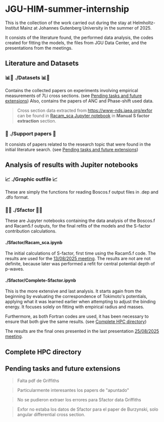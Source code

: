 # JGU-HIM-summer-internship
This is the collection of the work carried out during the stay at Helmholtz-Institut Mainz at Johannes Gutenberg University in the summer of 2025. 

It consists of the literature found, the performed data analysis, the codes created for fitting the models, the files from JGU Data Center, and the presentations from the meetings.

## Literature and Datasets
### 📊📄 ./Datasets 📊📄
Contains the collected papers on experiments involving empirical measurements of 7Li cross sections. (see [Pending tasks and future extensions](##-pending-tasks-and-future-extensions))
Also, contains the papers of ANC and Phase-shift used data. 

> Cross section data extracted from https://www-nds.iaea.org/exfor can be found in [Racam_sca Jupyter notebook](Sfactor/Racam_sca.ipynb) in **Manual S factor extraction** section.

### 📑 ./Support papers 📑
It consists of papers related to the research topic that were found in the initial literature search. (see [Pending tasks and future extensions](##-pending-tasks-and-future-extensions))

## Analysis of results with Jupiter notebooks

### 📈 ./Graphic outfile 📈
These are simply the functions for reading Boscos.f output files in .dep and .dfo format.

### 📝🧮 ./Sfactor 📝🧮
These are Jupyter notebooks containing the data analysis of the Boscos.f and Racam5.f outputs, for the final refits of the models and the S-factor contribution calculations.
#### ./Sfactor/Racam_sca.ipynb
The initial calculations of S-factor, first time using the Racam5.f code. The results are used for the [13/08/2025 meeting](<Meeting presentations/13-08 meet.pptx>).
The results are not are not definite, because later was performed a refit for central potential depth of p-waves. 
#### ./Sfactor/Complete-Sfactor.ipynb
This is the more extensive and last analysis. It starts again from the beginning by evaluating the correspondence of Tokimoto's potentials, applying what it was learned earlier when attempting to adjust the binding energy. It focuses solely on fitting with  empirical radius and masses. 

Furthermore, as both Fortran codes are used, it has been necessary to ensure that both give the same results. (see [Complete HPC directory](##-complete-hpc-directory))

The results are the final ones presented in the last presentation [25/08/2025 meeting](<Meeting presentations/Corrected 25-08 final meet.pptx>). 

## Complete HPC directory


## Pending tasks and future extensions

> Falta pdf de Griffiths

> Particularmente interesantes los papers de "apuntado"

> No se pudieron extraer los errores para Sfactor data Griffiths

> Exfor no estaba los datos de Sfactor para el paper de Burzynski, solo  angular differential cross section.
